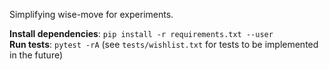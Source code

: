 Simplifying wise-move for experiments.

**Install dependencies**: `pip install -r requirements.txt --user`<br>
**Run tests**: `pytest -rA` (see `tests/wishlist.txt` for tests to be implemented in the future)